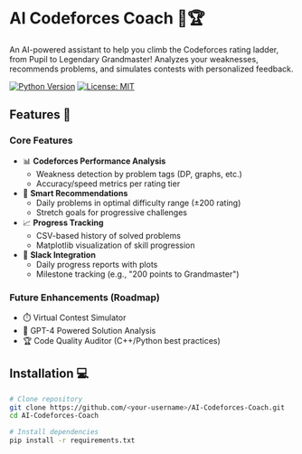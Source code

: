 # AI Codeforces Coach 🤖🏆

An AI-powered assistant to help you climb the Codeforces rating ladder, from Pupil to Legendary Grandmaster! 
Analyzes your weaknesses, recommends problems, and simulates contests with personalized feedback.

[![Python Version](https://img.shields.io/badge/python-3.10%2B-blue)](https://www.python.org/)
[![License: MIT](https://img.shields.io/badge/License-MIT-yellow.svg)](https://opensource.org/licenses/MIT)

## Features 🚀

### Core Features
- 📊 **Codeforces Performance Analysis**  
  - Weakness detection by problem tags (DP, graphs, etc.)
  - Accuracy/speed metrics per rating tier
- 🎯 **Smart Recommendations**  
  - Daily problems in optimal difficulty range (±200 rating)
  - Stretch goals for progressive challenges
- 📈 **Progress Tracking**  
  - CSV-based history of solved problems
  - Matplotlib visualization of skill progression
- 🔔 **Slack Integration**  
  - Daily progress reports with plots
  - Milestone tracking (e.g., "200 points to Grandmaster")

### Future Enhancements (Roadmap)
- ⏱️ Virtual Contest Simulator
- 🤖 GPT-4 Powered Solution Analysis
- 🏆 Code Quality Auditor (C++/Python best practices)

## Installation 💻

```bash
# Clone repository
git clone https://github.com/<your-username>/AI-Codeforces-Coach.git
cd AI-Codeforces-Coach

# Install dependencies
pip install -r requirements.txt

